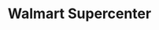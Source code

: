 ---
title: "Walmart Supercenter"
url: /nampa/walmart-supercenter-south-locust-street/
shop: supermarket
---